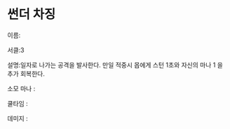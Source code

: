 # 썬더 차징

이름:

서클:3

설명:일자로 나가는 공격을 발사한다. 만일 적중시 몹에게 스턴 1초와 자신의 마나 1 을 추가 회복한다.

소모 마나 : 

쿨타임 : 

데미지 :